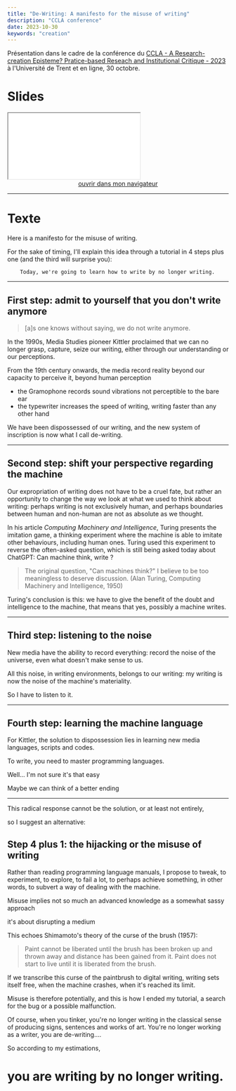 ```yaml
---
title: "De-Writing: A manifesto for the misuse of writing"
description: "CCLA conference"
date: 2023-10-30
keywords: "creation"
---
```


Présentation dans le cadre de la conférence du [CCLA - A Research-creation Episteme? Pratice-based Reseach and Institutional Critique - 2023](https://ccla.digitaltextualities.ca/post/session-09/) à l'Université de Trent et en ligne, 30 octobre. 

# Slides 

<iframe src="/html/Conf/Episteme.html" title="description" allowfullscreen="allowfullscreen"></iframe>

<div style="text-align:center">
<a href="/html/Conf/Episteme.html" target="_blank">ouvrir dans mon navigateur</a>
</div>

----

# Texte

Here is a manifesto for the misuse of writing. 

For the sake of timing, I'll explain this idea through a tutorial in 4 steps plus one (and the third will surprise you): 

        Today, we're going to learn how to write by no longer writing. 

---

## First step: admit to yourself that you don't write anymore

>[a]s one knows without saying, we do not write anymore. 

In the 1990s, Media Studies pioneer Kittler proclaimed that we can no longer grasp, capture, seize our writing, either through our understanding or our perceptions. 

From the 19th century onwards, the media record reality beyond our capacity to perceive it, beyond human perception

- the Gramophone records sound vibrations not perceptible to the bare ear
- the typewriter increases the speed of writing, writing faster than any other hand


We have been dispossessed of our writing, and the new system of inscription is now what I call de-writing. 

----

## Second step: shift your perspective regarding the machine

Our expropriation of writing does not have to be a cruel fate, but rather an opportunity to change the way we look at what we used to think about writing: perhaps writing is not exclusively human, and perhaps boundaries between human and non-human are not as absolute as we thought. 

In his article *Computing Machinery and Intelligence*, Turing presents the imitation game, a thinking experiment where the machine is able to imitate other behaviours, including human ones. Turing used this experiment to reverse the often-asked question, which is still being asked today about ChatGPT: Can machine think, write ?

>The original question, "Can machines think?" I believe to be too meaningless to deserve discussion. (Alan Turing, Computing Machinery and Intelligence, 1950)

Turing's conclusion is this: we have to give the benefit of the doubt and intelligence to the machine, that means that yes, possibly a machine writes.

----

## Third step: listening to the noise

New media have the ability to record everything: record the noise of the universe, even what doesn't make sense to us. 

All this noise, in writing environments, belongs to our writing: my writing is now the noise of the machine's materiality. 

So I have to listen to it.


----


## Fourth step: learning the machine language


For Kittler, the solution to dispossession lies in learning new media languages, scripts and codes. 


To write, you need to master programming languages. 

Well... I'm not sure it's that easy

Maybe we can think of a better ending

---

This radical response cannot be the solution, or at least not entirely, 

so I suggest an alternative: 

## Step 4 plus 1: the hijacking or the misuse of writing

Rather than reading programming language manuals, I propose to tweak, to experiment, to explore, to fail a lot, to perhaps achieve something, in other words, to subvert a way of dealing with the machine.

Misuse implies not so much an advanced knowledge as a somewhat sassy approach

it's about disrupting a medium

This echoes Shimamoto's theory of the curse of the brush (1957):

>Paint cannot be liberated until the brush has been broken up and thrown away and distance has been gained from it. Paint does not start to live until it is liberated from the brush.

If we transcribe this curse of the paintbrush to digital writing, writing sets itself free, when the machine crashes, when it's reached its limit.

Misuse is therefore potentially, and this is how I ended my tutorial, a search for the bug or a possible malfunction.

Of course, when you tinker, you're no longer writing in the classical sense of producing signs, sentences and works of art. You're no longer working as a writer, you are de-writing....

So according to my estimations, 

# you are writing by no longer writing. 
